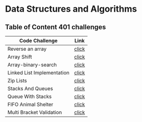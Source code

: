# Data Structures and Algorithms





  ## Table of Content 401 challenges


|Code Challenge | Link |
|---------------|------|
|	Reverse an array| [click](javascript/array-reverse)|
|Array Shift|[click](javascript/array-shif)|
|  Array-binary-search|[click](javascript/array-binary-search)|
| Linked List Implementation|[click](javascript/Data-Structures/challenges/linked-list)|
|Zip Lists|[click](javascript/Data-Structures/challenges/linked-list/ll-zip.js)
|Stacks And Queues|[click](javascript/Data-Structures/challenges/linked-list/__tests__/ll-zip.test.js)|
|Queue With Stacks|[click](javascript/Data-Structures/challenges/queueWithStacks)|
|FIFO Animal Shelter|[click](javascript/Data-Structures/challenges/fifoAnimalShelter)|
|Multi Bracket Validation|[click](javascript/Data-Structures/challenges/multiBracketValidation)|



